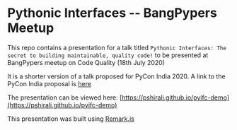 # Pythonic Interfaces -- BangPypers Meetup


This repo contains a presentation for a talk titled `Pythonic Interfaces:
The secret to building maintainable, quality code!` to be presented at
BangPypers meetup on Code Quality (18th July 2020)

It is a shorter version of a talk proposed for PyCon India 2020. A link to the PyCon India proposal is [here](https://in.pycon.org/cfp/2020/proposals/pythonic-interfaces-the-secret-to-building-maintainable-quality-code~bYjYd/)

The presentation can be viewed here: [https://pshirali.github.io/pyifc-demo](https://pshirali.github.io/pyifc-demo)

This presentation was built using [Remark.js](https://remarkjs.com/)
